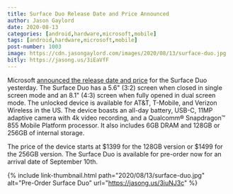 ```yaml
---
title: Surface Duo Release Date and Price Announced
author: Jason Gaylord
date: 2020-08-13
categories: [android,hardware,microsoft,mobile]
tags: [android,hardware,microsoft,mobile]
post-number: 1003
image: https://cdn.jasongaylord.com/images/2020/08/13/surface-duo.jpg
bitly: https://jasong.us/3iEaVfF
---
```


Microsoft [announced the release date and price](https://jasong.us/3iuNJ3c) for the Surface Duo yesterday. The Surface Duo has a 5.6" (3:2) screen when closed in single screen mode and an 8.1" (4:3) screen when fully opened in dual screen mode. The unlocked device is available for AT&T, T-Mobile, and Verizon Wireless in the US. The device boasts an all-day battery, USB-C, 11MP adaptive camera with 4k video recording, and a Qualcomm® Snapdragon™ 855 Mobile Platform processor. It also includes 6GB DRAM and 128GB or 256GB of internal storage.

The price of the device starts at $1399 for the 128GB version or $1499 for the 256GB version. The Surface Duo is available for pre-order now for an arrival date of September 10th. 

{% include link-thumbnail.html path="2020/08/13/surface-duo.jpg" alt="Pre-Order Surface Duo" url="https://jasong.us/3iuNJ3c" %}